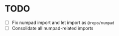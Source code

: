 # TODO

- [ ] Fix numpad import and let import as `@repo/numpad`
- [ ] Consolidate all numpad-related imports
